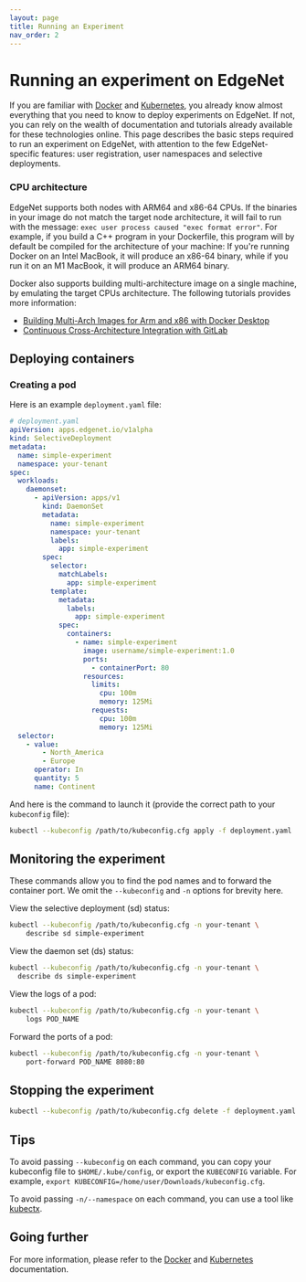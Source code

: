 ```yaml
---
layout: page
title: Running an Experiment
nav_order: 2
---
```


# Running an experiment on EdgeNet

If you are familiar with [Docker](https://www.docker.com/) and [Kubernetes](https://kubernetes.io/),
you already know almost everything that you need to know to deploy experiments on EdgeNet.
If not, you can rely on the wealth of documentation and tutorials already available for these technologies online.
This page describes the basic steps required to run an experiment on EdgeNet, 
with attention to the few EdgeNet-specific features:
user registration, user namespaces and selective deployments.

### CPU architecture

EdgeNet supports both nodes with ARM64 and x86-64 CPUs.
If the binaries in your image do not match the target node architecture, it will fail to run with the message: `exec user process caused "exec format error"`.
For example, if you build a C++ program in your Dockerfile, this program will by default be compiled for the architecture of your machine:
If you're running Docker on an Intel MacBook, it will produce an x86-64 binary, while if you run it on an M1 MacBook, it will produce an ARM64 binary.

Docker also supports building multi-architecture image on a single machine, by emulating the target CPUs architecture.
The following tutorials provides more information:
- [Building Multi-Arch Images for Arm and x86 with Docker Desktop](https://www.docker.com/blog/multi-arch-images/)
- [Continuous Cross-Architecture Integration with GitLab](https://community.arm.com/developer/research/b/articles/posts/continuous-cross-architecture-integration-with-gitlab)

## Deploying containers

### Creating a pod

Here is an example `deployment.yaml` file:

```yaml
# deployment.yaml
apiVersion: apps.edgenet.io/v1alpha
kind: SelectiveDeployment
metadata:
  name: simple-experiment
  namespace: your-tenant
spec:
  workloads:
    daemonset:
      - apiVersion: apps/v1
        kind: DaemonSet
        metadata:
          name: simple-experiment
          namespace: your-tenant
          labels:
            app: simple-experiment
        spec:
          selector:
            matchLabels:
              app: simple-experiment
          template:
            metadata:
              labels:
                app: simple-experiment
            spec:
              containers:
                - name: simple-experiment
                  image: username/simple-experiment:1.0
                  ports:
                    - containerPort: 80
                  resources:
                    limits:
                      cpu: 100m
                      memory: 125Mi
                    requests:
                      cpu: 100m
                      memory: 125Mi
  selector:
    - value:
        - North_America
        - Europe
      operator: In
      quantity: 5
      name: Continent
```

And here is the command to launch it (provide the correct path to your `kubeconfig` file):

```bash
kubectl --kubeconfig /path/to/kubeconfig.cfg apply -f deployment.yaml
```

## Monitoring the experiment

These commands allow you to find the pod names and to forward the container port.
We omit the `--kubeconfig` and `-n` options for brevity here.

View the selective deployment (sd) status:

```bash
kubectl --kubeconfig /path/to/kubeconfig.cfg -n your-tenant \
    describe sd simple-experiment 
```

View the daemon set (ds) status:

```bash
kubectl --kubeconfig /path/to/kubeconfig.cfg -n your-tenant \
  describe ds simple-experiment
```

View the logs of a pod:

```bash
kubectl --kubeconfig /path/to/kubeconfig.cfg -n your-tenant \
    logs POD_NAME
```

Forward the ports of a pod:

```bash
kubectl --kubeconfig /path/to/kubeconfig.cfg -n your-tenant \
    port-forward POD_NAME 8080:80
```

## Stopping the experiment

```bash
kubectl --kubeconfig /path/to/kubeconfig.cfg delete -f deployment.yaml
```

## Tips

To avoid passing `--kubeconfig` on each command, you can copy your kubeconfig file to `$HOME/.kube/config`,
or export the `KUBECONFIG` variable.
For example, `export KUBECONFIG=/home/user/Downloads/kubeconfig.cfg`.

To avoid passing `-n/--namespace` on each command, you can use a tool like [kubectx](https://github.com/ahmetb/kubectx).

## Going further

For more information, please refer to the [Docker](https://docs.docker.com) and [Kubernetes](https://kubernetes.io/docs/concepts/) documentation.
